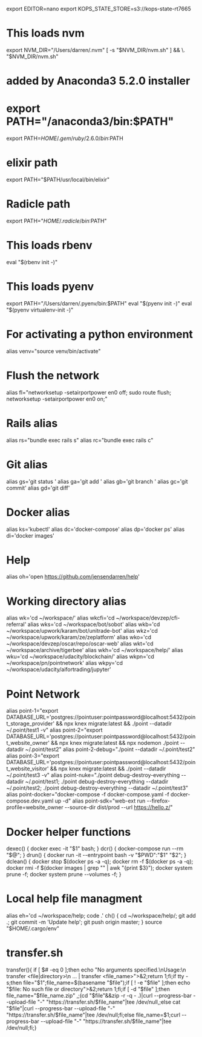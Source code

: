 export EDITOR=nano
export KOPS_STATE_STORE=s3://kops-state-rt7665

 # This loads nvm
export NVM_DIR="/Users/darren/.nvm"
[ -s "$NVM_DIR/nvm.sh" ] && \. "$NVM_DIR/nvm.sh"
# added by Anaconda3 5.2.0 installer
# export PATH="/anaconda3/bin:$PATH"
export PATH=$HOME/.gem/ruby/2.6.0/bin:$PATH
# elixir path
export PATH="$PATH/usr/local/bin/elixir"
# Radicle path
export PATH="$HOME/.radicle/bin:$PATH"

# This loads rbenv
eval "$(rbenv init -)"

# This loads pyenv
export PATH="/Users/darren/.pyenv/bin:$PATH"
eval "$(pyenv init -)"
eval "$(pyenv virtualenv-init -)"

# For activating a python environment
alias venv="source venv/bin/activate"
# Flush the network
alias fl="networksetup -setairportpower en0 off; sudo route flush; networksetup -setairportpower en0 on;"
# Rails alias
alias rs="bundle exec rails s"
alias rc="bundle exec rails c"
# Git alias
alias gs='git status '
alias ga='git add '
alias gb='git branch '
alias gc='git commit'
alias gd='git diff'
# Docker alias
alias ks='kubectl'
alias dc='docker-compose'
alias dp='docker ps'
alias di='docker images'
# Help
alias oh='open https://github.com/jensendarren/help'
# Working directory alias
alias wk='cd ~/workspace/'
alias wkcfi='cd ~/workspace/devzep/cfi-referral'
alias wks='cd ~/workspace/bot/sobot'
alias wkb='cd ~/workspace/upwork/karam/bot/unitrade-bot'
alias wkz='cd ~/workspace/upwork/karam/ze/zeplatform'
alias wko='cd ~/workspace/devzep/oscar/repo/oscar-web'
alias wkt='cd ~/workspace/archive/tigerbee'
alias wkh='cd ~/workspace/help/'
alias wku='cd ~/workspace/udacity/blockchain/'
alias wkpn='cd ~/workspace/pn/pointnetwork'
alias wkpy='cd ~/workspace/udacity/aifortrading/jupyter'

# Point Network
alias point-1="export DATABASE_URL='postgres://pointuser:pointpassword@localhost:5432/point_storage_provider' && npx knex migrate:latest && ./point --datadir ~/.point/test1 -v"
alias point-2="export DATABASE_URL='postgres://pointuser:pointpassword@localhost:5432/point_website_owner' && npx knex migrate:latest && npx nodemon ./point --datadir ~/.point/test2"
alias point-2-debug="./point --datadir ~/.point/test2"
alias point-3="export DATABASE_URL='postgres://pointuser:pointpassword@localhost:5432/point_website_visitor' && npx knex migrate:latest && ./point --datadir ~/.point/test3 -v"
alias point-nuke="./point debug-destroy-everything --datadir ~/.point/test1; ./point debug-destroy-everything --datadir ~/.point/test2; ./point debug-destroy-everything --datadir ~/.point/test3"
alias point-docker="docker-compose -f docker-compose.yaml -f docker-compose.dev.yaml up -d"
alias point-sdk="web-ext run --firefox-profile=website_owner --source-dir dist/prod --url https://hello.z/"

# Docker helper functions
dexec() { docker exec -it "$1" bash; }
dcr() { docker-compose run --rm "$@"; }
drun() { docker run -it --entrypoint bash -v "$PWD":"$1" "$2"; }
dclean() { docker stop $(docker ps -a -q); docker rm -f $(docker ps -a -q); docker rmi -f $(docker images | grep "<none>" | awk "{print \$3}"); docker system prune -f; docker system prune --volumes -f; }
# Local help file managment
alias eh='cd ~/workspace/help; code .'
ch() { cd ~/workspace/help/; git add .; git commit -m 'Update help'; git push origin master; }
source "$HOME/.cargo/env"

# transfer.sh

transfer(){ if [ $# -eq 0 ];then echo "No arguments specified.\nUsage:\n transfer <file|directory>\n ... | transfer <file_name>">&2;return 1;fi;if tty -s;then file="$1";file_name=$(basename "$file");if [ ! -e "$file" ];then echo "$file: No such file or directory">&2;return 1;fi;if [ -d "$file" ];then file_name="$file_name.zip" ,;(cd "$file"&&zip -r -q - .)|curl --progress-bar --upload-file "-" "https://transfer.sh/$file_name"|tee /dev/null,;else cat "$file"|curl --progress-bar --upload-file "-" "https://transfer.sh/$file_name"|tee /dev/null;fi;else file_name=$1;curl --progress-bar --upload-file "-" "https://transfer.sh/$file_name"|tee /dev/null;fi;}
